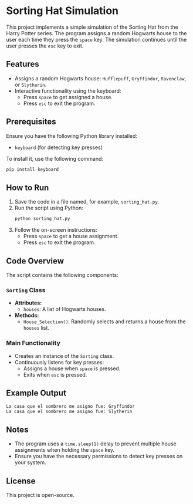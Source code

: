 # Sorting Hat Simulation

This project implements a simple simulation of the Sorting Hat from the Harry Potter series. The program assigns a random Hogwarts house to the user each time they press the `space` key. The simulation continues until the user presses the `esc` key to exit.

## Features
- Assigns a random Hogwarts house: `Hufflepuff`, `Gryffindor`, `Ravenclaw`, or `Slytherin`.
- Interactive functionality using the keyboard:
  - Press `space` to get assigned a house.
  - Press `esc` to exit the program.

## Prerequisites
Ensure you have the following Python library installed:
- `keyboard` (for detecting key presses)

To install it, use the following command:
```bash
pip install keyboard
```

## How to Run
1. Save the code in a file named, for example, `sorting_hat.py`.
2. Run the script using Python:
   ```bash
   python sorting_hat.py
   ```
3. Follow the on-screen instructions:
   - Press `space` to get a house assignment.
   - Press `esc` to exit the program.

## Code Overview
The script contains the following components:

### `Sorting` Class
- **Attributes:**
  - `houses`: A list of Hogwarts houses.
- **Methods:**
  - `House_Selection()`: Randomly selects and returns a house from the `houses` list.

### Main Functionality
- Creates an instance of the `Sorting` class.
- Continuously listens for key presses:
  - Assigns a house when `space` is pressed.
  - Exits when `esc` is pressed.

## Example Output
```
La casa que el sombrero me asigno fue: Gryffindor
La casa que el sombrero me asigno fue: Slytherin
```

## Notes
- The program uses a `time.sleep(1)` delay to prevent multiple house assignments when holding the `space` key.
- Ensure you have the necessary permissions to detect key presses on your system.

## License
This project is open-source.
